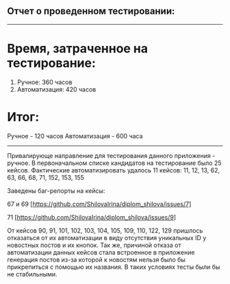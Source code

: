 ## Отчет о проведенном тестировании:
--------------------------------------------------------------------------------------------------
# Время, затраченное на тестирование:
1. Ручное: 360 часов
2. Автоматизация: 420 часов

# Итог: 
Ручное - 120 часов
Автоматизация - 600 часа

--------------------------------------------------------------------------------------------------
Привалирующе направление для тестирования данного приложения - ручное. 
В первоначальном списке кандидатов на тестирование было 25 кейсов. Фактические автоматизировать 
удалось 11 кейсов: 11, 12, 13, 62, 63, 66, 68, 71, 152, 153, 155

Заведены баг-репорты на кейсы: 

67 и 69 [https://github.com/ShilovaIrina/diplom_shilova/issues/7]

71 [https://github.com/ShilovaIrina/diplom_shilova/issues/9]

От кейсов 90, 91, 101, 102, 103, 104, 105, 109, 110, 122, 129 пришлось отказаться от их автоматизации
в виду отсутствия уникальных ID у новостных постов и их кнопок. Так же, причиной отказа от 
автоматизации данных кейсов стала встроенное в приложение генерация постов из-за которой к новостям 
нельзя было бы прикрепиться с помощью их названия. В таких условиях тесты были бы не стабильными.
